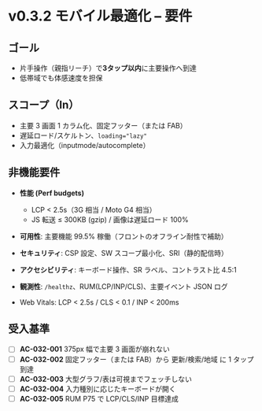 # v0.3.2 モバイル最適化 – 要件

## ゴール
- 片手操作（親指リーチ）で**3タップ以内**に主要操作へ到達
- 低帯域でも体感速度を担保

## スコープ（In）
- 主要 3 画面 1 カラム化、固定フッター（または FAB）
- 遅延ロード/スケルトン、`loading="lazy"`
- 入力最適化（inputmode/autocomplete）

## 非機能要件

- **性能 (Perf budgets)**  
  - LCP < 2.5s（3G 相当 / Moto G4 相当）  
  - JS 転送 ≤ 300KB (gzip) / 画像は遅延ロード 100%  
- **可用性**: 主要機能 99.5% 稼働（フロントのオフライン耐性で補助）
- **セキュリティ**: CSP 設定、SW スコープ最小化、SRI（静的配信時）
- **アクセシビリティ**: キーボード操作、SR ラベル、コントラスト比 4.5:1
- **観測性**: `/healthz`、RUM(LCP/INP/CLS)、主要イベント JSON ログ

- Web Vitals: LCP < 2.5s / CLS < 0.1 / INP < 200ms

## 受入基準
- [ ] **AC-032-001** 375px 幅で主要 3 画面が崩れない
- [ ] **AC-032-002** 固定フッター（または FAB）から 更新/検索/地域 に 1 タップ到達
- [ ] **AC-032-003** 大型グラフ/表は可視までフェッチしない
- [ ] **AC-032-004** 入力種別に応じたキーボードが開く
- [ ] **AC-032-005** RUM P75 で LCP/CLS/INP 目標達成
